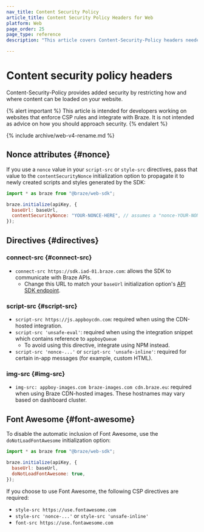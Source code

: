 ```yaml
---
nav_title: Content Security Policy
article_title: Content Security Policy Headers for Web
platform: Web
page_order: 25
page_type: reference
description: "This article covers Content-Security-Policy headers needed with the Braze Web SDK."

---
```


# Content security policy headers

Content-Security-Policy provides added security by restricting how and where content can be loaded on your website.

{% alert important %}
This article is intended for developers working on websites that enforce CSP rules and integrate with Braze. It is not intended as advice on how you should approach security.
{% endalert %}

{% include archive/web-v4-rename.md %}

## Nonce attributes {#nonce}

If you use a `nonce` value in your `script-src` or `style-src` directives, pass that value to the `contentSecurityNonce` initialization option to propagate it to newly created scripts and styles generated by the SDK:

```javascript
import * as braze from "@braze/web-sdk";

braze.initialize(apiKey, {
  baseUrl: baseUrl,
  contentSecurityNonce: "YOUR-NONCE-HERE", // assumes a "nonce-YOUR-NONCE-HERE" CSP value
});
```

## Directives {#directives}

### connect-src {#connect-src}

- `connect-src https://sdk.iad-01.braze.com`: allows the SDK to communicate with Braze APIs.
  - Change this URL to match your `baseUrl` initialization option's [API SDK endpoint](https://www.braze.com/docs/user_guide/administrative/access_braze/sdk_endpoints/).

### script-src {#script-src}

- `script-src https://js.appboycdn.com`: required when using the CDN-hosted integration.
- `script-src 'unsafe-eval'`: required when using the integration snippet which contains reference to `appboyQueue`
  - To avoid using this directive, integrate using NPM instead.
- `script-src 'nonce-...'` or `script-src 'unsafe-inline'`: required for certain in-app messages (for example, custom HTML).

### img-src {#img-src}
- `img-src: appboy-images.com braze-images.com cdn.braze.eu`: required when using Braze CDN-hosted images. These hostnames may vary based on dashboard cluster.

## Font Awesome {#font-awesome}

To disable the automatic inclusion of Font Awesome, use the `doNotLoadFontAwesome` initialization option:

```javascript
import * as braze from "@braze/web-sdk";

braze.initialize(apiKey, {
  baseUrl: baseUrl,
  doNotLoadFontAwesome: true,
});
```

If you choose to use Font Awesome, the following CSP directives are required:

- `style-src https://use.fontawesome.com`
- `style-src 'nonce-...'` or `style-src 'unsafe-inline'`
- `font-src https://use.fontawesome.com`
